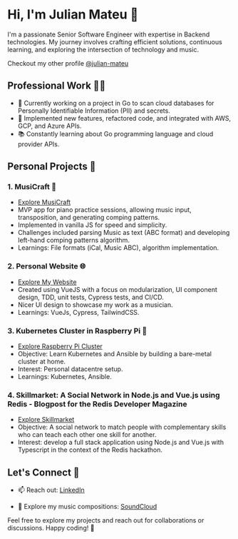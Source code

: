<!--
**julianmateu/julianmateu** is a ✨ _special_ ✨ repository because its `README.md` (this file) appears on your GitHub profile.

Here are some ideas to get you started:

- 🔭 I’m currently working on ...
- 🌱 I’m currently learning ...
- 👯 I’m looking to collaborate on ...
- 🤔 I’m looking for help with ...
- 💬 Ask me about ...
- 📫 How to reach me: ...
- 😄 Pronouns: ...
- ⚡ Fun fact: ...
-->

# Hi, I'm Julian Mateu 👋

I'm a passionate Senior Software Engineer with expertise in Backend technologies. My journey involves crafting efficient solutions, continuous learning, and exploring the intersection of technology and music.

Checkout my other profile [@julian-mateu](https://github.com/julian-mateu)

## Professional Work 👨‍💻

- 🔭 Currently working on a project in Go to scan cloud databases for Personally Identifiable Information (PII) and secrets.
- 🚀 Implemented new features, refactored code, and integrated with AWS, GCP, and Azure APIs.
- 📚 Constantly learning about Go programming language and cloud provider APIs.

## Personal Projects 🚀

### 1. MusiCraft 🎹
- [Explore MusiCraft](https://musicraft.tiiny.site/#tab=practice-tab&abc=eyJuYW1lIjoiMjAyNC0wMS0wNFQxOTowMzowMC44MzhaIiwia2V5IjoiQuKZrSIsImFiYyI6Ikw6IDEvOFxuTTogMy80XG5ROiA5MFxuSzpcbiUlc3RhdmVzIHsxIDJ9XG5LOiBCYlxuVjogMSBjbGVmPXRyZWJsZVxuVjogMiBjbGVmPWJhc3NcbltWOjFdICgoM0ZHRiA9RUZkYyB8IEI2KSB8fFxuW1Y6Ml0gRiwsMiAoW0EsMkVdIEYsMikgfCBCLCwyIFtGLEIsRF00IHx8XG4gICAgIn0=)
- MVP app for piano practice sessions, allowing music input, transposition, and generating comping patterns.
- Implemented in vanilla JS for speed and simplicity.
- Challenges included parsing Music as text (ABC format) and developing left-hand comping patterns algorithm.
- Learnings: File formats (iCal, Music ABC), algorithm implementation.

### 2. Personal Website 🌐
- [Explore My Website](https://www.jmateu.co.uk)
- Created using VueJS with a focus on modularization, UI component design, TDD, unit tests, Cypress tests, and CI/CD.
- Nicer UI design to showcase my work as a musician.
- Learnings: VueJs, Cypress, TailwindCSS.

### 3. Kubernetes Cluster in Raspberry Pi 🚀
- [Explore Raspberry Pi Cluster](https://github.com/julian-mateu/raspi-cluster)
- Objective: Learn Kubernetes and Ansible by building a bare-metal cluster at home.
- Interest: Personal datacentre setup.
- Learnings: Kubernetes, Ansible.

### 4. Skillmarket: A Social Network in Node.js and Vue.js using Redis - Blogpost for the Redis Developer Magazine
- [Explore Skillmarket](https://github.com/julianmateu/skillmarket-blogpost)
- Objective: A social network to match people with complementary skills who can teach each other one skill for another.
- Interest: develop a full stack application using Node.js and Vue.js with Typescript in the context of the Redis hackathon.

## Let's Connect 🤝

- 📫 Reach out: [LinkedIn](https://www.linkedin.com/in/julian-mateu/)
<!-- TODO: when pluralsight fixes their bug - ⚡ Checkout my courses: [Pluralsight](https://www.pluralsight.com/authors/julian-mateu) -->
- 🎵 Explore my music compositions: [SoundCloud](https://soundcloud.com/julian-mateu)

Feel free to explore my projects and reach out for collaborations or discussions. Happy coding! 🚀
